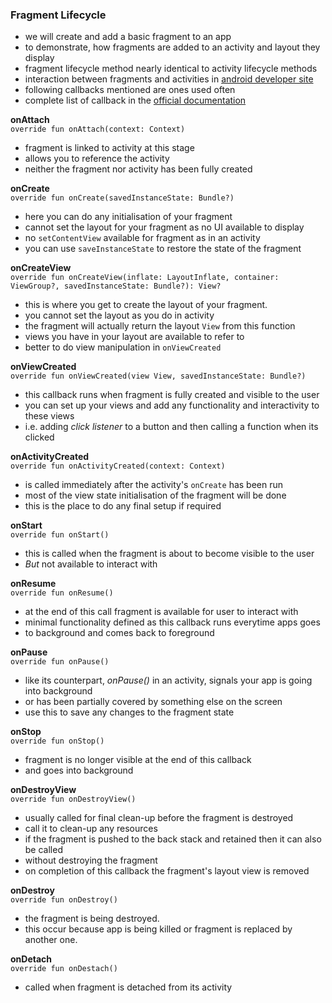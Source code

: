 ### Fragment Lifecycle

- we will create and add a basic fragment to an app
- to demonstrate, how fragments are added to an activity and layout they display
- fragment lifecycle method nearly identical to activity lifecycle methods
- interaction between fragments and activities in [android developer site](https://developer.android.com/guide/fragments/lifecycle)
- following callbacks mentioned are ones used often
- complete list of callback in the [official documentation](https://developer.android.com/guide/fragments)
   
  

**onAttach**  
`override fun onAttach(context: Context)`
- fragment is linked to activity at this stage
- allows you to reference the activity
- neither the fragment nor activity has been fully created
  

**onCreate**  
`override fun onCreate(savedInstanceState: Bundle?)`
- here you can do any initialisation of your fragment
- cannot set the layout for your fragment as no UI available to display
- no `setContentView` available for fragment as in an activity
- you can use `saveInstanceState` to restore the state of the fragment
  

**onCreateView**  
`override fun onCreateView(inflate: LayoutInflate, container: ViewGroup?,
    savedInstanceState: Bundle?): View?`
- this is where you get to create the layout of your fragment.
- you cannot set the layout as you do in activity 
- the fragment will actually return the layout `View` from this function
- views you have in your layout are available to refer to
- better to do view manipulation in `onViewCreated`
  

**onViewCreated**  
`override fun onViewCreated(view View, savedInstanceState: Bundle?)`
- this callback runs when fragment is fully created and visible to the user
- you can set up your views and add any functionality and interactivity to these views
- i.e. adding *click listener* to a button and then calling a function when its clicked
  

**onActivityCreated**  
`override fun onActivityCreated(context: Context)`
- is called immediately after the activity's `onCreate` has been run
- most of the view state initialisation of the fragment will be done
- this is the place to do any final setup if required
  

**onStart**  
`override fun onStart()`
- this is called when the fragment is about to become visible to the user
- *But* not available to interact with
  

**onResume**  
`override fun onResume()`
- at the end of this call fragment is available for user to interact with
- minimal functionality defined as this callback runs everytime apps goes
- to background and comes back to foreground
  

**onPause**  
`override fun onPause()`
- like its counterpart, *onPause()* in an activity, signals your app is going into background
- or has been partially covered by something else on the screen
- use this to save any changes to the fragment state
  

**onStop**  
`override fun onStop()`
- fragment is no longer visible at the end of this callback 
- and goes into background
  

**onDestroyView**  
`override fun onDestroyView()`
- usually called for final clean-up before the fragment is destroyed
- call it to clean-up any resources
- if the fragment is pushed to the back stack and retained then it can also be called
- without destroying the fragment
- on completion of this callback the fragment's layout view is removed
  

**onDestroy**  
`override fun onDestroy()`
- the fragment is being destroyed.
- this occur because app is being killed or fragment is replaced by another one.
  

**onDetach**  
`override fun onDestach()`
- called when fragment is detached from its activity